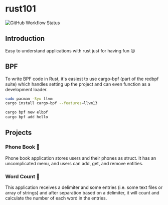 # rust101

![GitHub Workflow Status](https://img.shields.io/github/workflow/status/1995parham/rust101/ci?label=ci&logo=github&style=flat-square)

## Introduction

Easy to understand applications with rust just for having fun :relieved:

## BPF

To write BPF code in Rust, it's easiest to use cargo-bpf (part of the redbpf suite)
which handles setting up the project and can even function as a development loader.

```sh
sudo pacman -Syu llvm
cargo install cargo-bpf --features=llvm13
```

```sh
cargo bpf new elbpf
cargo bpf add hello
```

## Projects

### Phone Book :iphone:

Phone book application stores users and their phones as struct. It has an uncomplicated menu, and users can add, get, and remove entities.

### Word Count 🔢

This application receives a delimiter and some entries (i.e. some text files or array of strings) and after separation based on a delimiter, it will count and calculate the number of each word in the entries.
